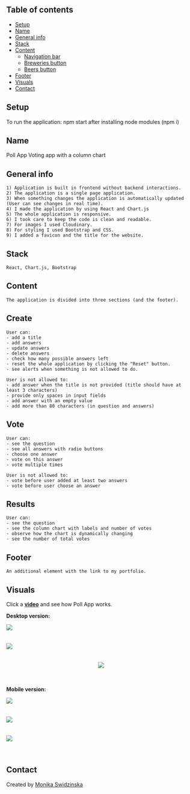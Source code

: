 ## Table of contents
* [Setup](#setup)
* [Name](#name)
* [General info](#general-info)
* [Stack](#stack)
* [Content](#content)
    - [Navigation bar](#navigation-bar)
    - [Breweries button](#breweries-button)
    - [Beers button](#beers-button)
* [Footer](#footer)
* [Visuals](#visuals)
* [Contact](#contact)
## Setup
To run the application: npm start after installing node modules (npm i)
## Name
Poll App
Voting app with a column chart
## General info
    1) Application is built in frontend without backend interactions.
    2) The application is a single page application.
    3) When something changes the application is automatically updated (User can see changes in real time). 
    4) I made the application by using React and Chart.js
    5) The whole application is responsive.
    6) I took care to keep the code is clean and readable.
    7) For images I used Cloudinary.
    8) For styling I used Bootstrap and CSS.
    9) I added a favicon and the title for the website.
## Stack
    React, Chart.js, Bootstrap

## Content    
    The application is divided into three sections (and the footer).
## Create
    User can:
    - add a title 
    - add answers
    - update answers
    - delete answers
    - check how many possible answers left
    - reset the whole application by clicking the "Reset" button.
    - see alerts when something is not allowed to do.

    User is not allowed to:
    - add answer when the title is not provided (title should have at least 3 characters)
    - provide only spaces in input fields
    - add answer with an empty value
    - add more than 80 characters (in question and answers)
   
## Vote
    User can:
    - see the question
    - see all answers with radio buttons
    - choose one answer
    - vote on this answer
    - vote multiple times

    User is not allowed to:
    - vote before user added at least two answers
    - vote before user choose an answer
    
## Results
    User can:
    - see the question
    - see the column chart with labels and number of votes 
    - observe how the chart is dynamically changing
    - see the number of total votes
        
## Footer
    An additional element with the link to my portfolio.
    
## Visuals
Click a <a href="https://youtu.be/SOFQ6ZrYIBA"><b>video</b></a> and see how Poll App works.

<b>Desktop version:</b>

<div>
<img src="https://res.cloudinary.com/mokaweb/image/upload/v1603906798/PollApp/PollApp-1.png" />
</div>
<br><br>

<div>
<img src="https://res.cloudinary.com/mokaweb/image/upload/v1603906796/PollApp/PollApp-2.png" />
</div>
<br><br>
<div style="display: flex; justify-content: center">
<img src="https://res.cloudinary.com/mokaweb/image/upload/v1603906794/PollApp/PollApp-3.png" />
</div>
<br><br>

<b>Mobile version:</b>
<div style="width: 50px">
<img src="https://res.cloudinary.com/mokaweb/image/upload/v1603913990/PollApp/PollApp-mob1.png" />
</div>
<br><br>
<div style="width: 50px">
<img src="https://res.cloudinary.com/mokaweb/image/upload/v1603913990/PollApp/PollApp-mob2.png" />
</div>
<br><br>
<div>
<img src="https://res.cloudinary.com/mokaweb/image/upload/v1603913990/PollApp/PollApp-mob3.png" />
</div>
<br><br>

## Contact
Created by <a href="https://monikaswidzinska.netlify.app">Monika Swidzinska</a>
